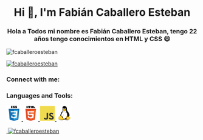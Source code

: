 <h1 align="center">Hi 👋, I'm Fabián Caballero Esteban</h1>
<h3 align="center">Hola a Todos mi nombre es Fabián Caballero Esteban, tengo 22 años tengo conocimientos en HTML y CSS  😄</h3>

<p align="left"> <img src="https://komarev.com/ghpvc/?username=fcaballeroesteban&label=Profile%20views&color=0e75b6&style=flat" alt="fcaballeroesteban" /> </p>

<p align="left"> <a href="https://github.com/ryo-ma/github-profile-trophy"><img src="https://github-profile-trophy.vercel.app/?username=fcaballeroesteban" alt="fcaballeroesteban" /></a> </p>

<h3 align="left">Connect with me:</h3>
<p align="left">
</p>

<h3 align="left">Languages and Tools:</h3>
<p align="left"><a href="https://www.w3schools.com/css/" target="_blank" rel="noreferrer"> <img src="https://raw.githubusercontent.com/devicons/devicon/master/icons/css3/css3-original-wordmark.svg" alt="css3" width="40" height="40"/> </a> </a> <a href="https://www.w3.org/html/" target="_blank" rel="noreferrer"> <img src="https://raw.githubusercontent.com/devicons/devicon/master/icons/html5/html5-original-wordmark.svg" alt="html5" width="40" height="40"/> </a> <a href="https://developer.mozilla.org/en-US/docs/Web/JavaScript" target="_blank" rel="noreferrer"> <img src="https://raw.githubusercontent.com/devicons/devicon/master/icons/javascript/javascript-original.svg" alt="javascript" width="40" height="40"/> </a> <a href="https://www.linux.org/" target="_blank" rel="noreferrer"> <img src="https://raw.githubusercontent.com/devicons/devicon/master/icons/linux/linux-original.svg" alt="linux" width="40" height="40"/> </a> <a href="https://www.mongodb.com/" target="_blank" rel="noreferrer">

<p>&nbsp;<img align="center" src="https://github-readme-stats.vercel.app/api?username=fcaballeroesteban&show_icons=true&locale=en" alt="fcaballeroesteban" /></p>

